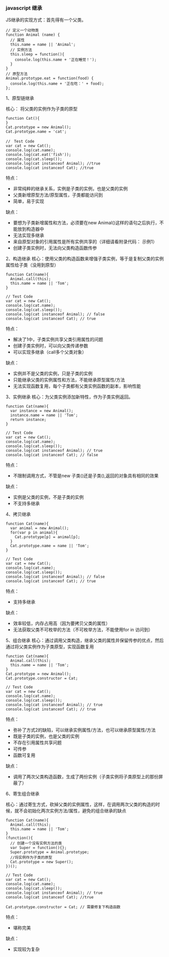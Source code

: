 ### javascript 继承

JS继承的实现方式：首先得有一个父类。

```
// 定义一个动物类
function Animal (name) {
  // 属性
  this.name = name || 'Animal';
  // 实例方法
  this.sleep = function(){
    console.log(this.name + '正在睡觉！');
  }
}
// 原型方法
Animal.prototype.eat = function(food) {
  console.log(this.name + '正在吃：' + food);
};
```

1、原型链继承

核心： 将父类的实例作为子类的原型
```
function Cat(){ 
}
Cat.prototype = new Animal();
Cat.prototype.name = 'cat';

//　Test Code
var cat = new Cat();
console.log(cat.name);
console.log(cat.eat('fish'));
console.log(cat.sleep());
console.log(cat instanceof Animal); //true 
console.log(cat instanceof Cat); //true
```

特点：
 - 非常纯粹的继承关系，实例是子类的实例，也是父类的实例
 - 父类新增原型方法/原型属性，子类都能访问到
 - 简单，易于实现<br>
 
缺点：
 - 要想为子类新增属性和方法，必须要在new Animal()这样的语句之后执行，不能放到构造器中
 - 无法实现多继承
 - 来自原型对象的引用属性是所有实例共享的（详细请看附录代码： 示例1）
 - 创建子类实例时，无法向父类构造函数传参


2、构造继承
核心：使用父类的构造函数来增强子类实例，等于是复制父类的实例属性给子类（没用到原型）
```
function Cat(name){
  Animal.call(this);
  this.name = name || 'Tom';
}

// Test Code
var cat = new Cat();
console.log(cat.name);
console.log(cat.sleep());
console.log(cat instanceof Animal); // false
console.log(cat instanceof Cat); // true
```
特点：
 - 解决了1中，子类实例共享父类引用属性的问题
 - 创建子类实例时，可以向父类传递参数
 - 可以实现多继承（call多个父类对象）<br>
 
缺点：
 - 实例并不是父类的实例，只是子类的实例
 - 只能继承父类的实例属性和方法，不能继承原型属性/方法
 - 无法实现函数复用，每个子类都有父类实例函数的副本，影响性能



3、实例继承
核心：为父类实例添加新特性，作为子类实例返回。
```
function Cat(name){
  var instance = new Animal();
  instance.name = name || 'Tom';
  return instance;
}

// Test Code
var cat = new Cat();
console.log(cat.name);
console.log(cat.sleep());
console.log(cat instanceof Animal); // true
console.log(cat instanceof Cat); // false
```

特点：
 - 不限制调用方式，不管是new 子类()还是子类(),返回的对象具有相同的效果<br>
 
缺点：
 - 实例是父类的实例，不是子类的实例
 - 不支持多继承



4、拷贝继承
```
function Cat(name){
  var animal = new Animal();
  for(var p in animal){
    Cat.prototype[p] = animal[p];
  }
  Cat.prototype.name = name || 'Tom';
}

// Test Code
var cat = new Cat();
console.log(cat.name);
console.log(cat.sleep());
console.log(cat instanceof Animal); // false
console.log(cat instanceof Cat); // true
```
特点：
 - 支持多继承<br>
 
缺点：
 - 效率较低，内存占用高（因为要拷贝父类的属性）
 - 无法获取父类不可枚举的方法（不可枚举方法，不能使用for in 访问到）


5、组合继承
核心：通过调用父类构造，继承父类的属性并保留传参的优点，然后通过将父类实例作为子类原型，实现函数复用
```
function Cat(name){
  Animal.call(this);
  this.name = name || 'Tom';
}
Cat.prototype = new Animal();
Cat.prototype.constructor = Cat;

// Test Code
var cat = new Cat();
console.log(cat.name);
console.log(cat.sleep());
console.log(cat instanceof Animal); // true
console.log(cat instanceof Cat); // true
```
特点：
 - 弥补了方式2的缺陷，可以继承实例属性/方法，也可以继承原型属性/方法
 - 既是子类的实例，也是父类的实例
 - 不存在引用属性共享问题
 - 可传参
 - 函数可复用<br>
 
缺点：
 - 调用了两次父类构造函数，生成了两份实例（子类实例将子类原型上的那份屏蔽了）


6、寄生组合继承

核心：通过寄生方式，砍掉父类的实例属性，这样，在调用两次父类的构造的时候，就不会初始化两次实例方法/属性，避免的组合继承的缺点
```
function Cat(name){
  Animal.call(this);
  this.name = name || 'Tom';
}
(function(){
  // 创建一个没有实例方法的类
  var Super = function(){};
  Super.prototype = Animal.prototype;
  //将实例作为子类的原型
  Cat.prototype = new Super();
})();

// Test Code
var cat = new Cat();
console.log(cat.name);
console.log(cat.sleep());
console.log(cat instanceof Animal); // true
console.log(cat instanceof Cat); //true

Cat.prototype.constructor = Cat; // 需要修复下构造函数
```
特点：
 - 堪称完美<br>
 
缺点：
 - 实现较为复杂









